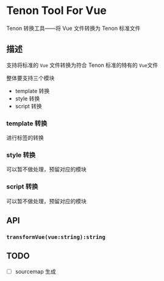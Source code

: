 # Tenon Tool For Vue
Tenon 转换工具——将 Vue 文件转换为 Tenon 标准文件
## 描述
支持将标准的 `Vue` 文件转换为符合 Tenon 标准的特有的 `Vue`文件

整体要支持三个模块
- template 转换
- style 转换
- script 转换
### template 转换
进行标签的转换
### style 转换
可以暂不做处理，预留对应的模块
### script 转换
可以暂不做处理，预留对应的模块

## API
### `transformVue(vue:string):string`

## TODO
- [ ] sourcemap 生成